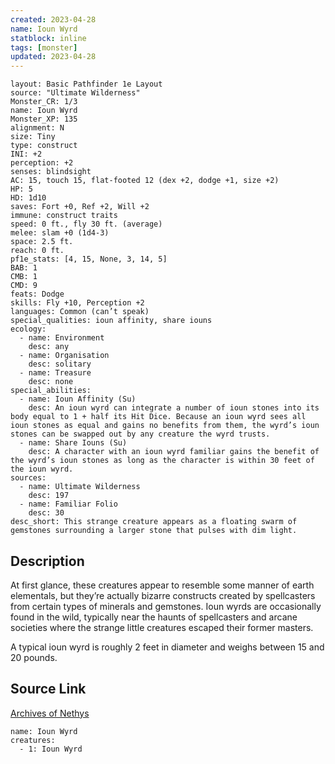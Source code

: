 ```yaml
---
created: 2023-04-28
name: Ioun Wyrd
statblock: inline
tags: [monster]
updated: 2023-04-28
---
```

```statblock
layout: Basic Pathfinder 1e Layout
source: "Ultimate Wilderness"
Monster_CR: 1/3
name: Ioun Wyrd
Monster_XP: 135
alignment: N
size: Tiny
type: construct
INI: +2
perception: +2
senses: blindsight
AC: 15, touch 15, flat-footed 12 (dex +2, dodge +1, size +2)
HP: 5
HD: 1d10
saves: Fort +0, Ref +2, Will +2
immune: construct traits
speed: 0 ft., fly 30 ft. (average)
melee: slam +0 (1d4-3)
space: 2.5 ft.
reach: 0 ft.
pf1e_stats: [4, 15, None, 3, 14, 5]
BAB: 1
CMB: 1
CMD: 9
feats: Dodge
skills: Fly +10, Perception +2
languages: Common (can’t speak)
special_qualities: ioun affinity, share iouns
ecology:
  - name: Environment
    desc: any
  - name: Organisation
    desc: solitary
  - name: Treasure
    desc: none
special_abilities:
  - name: Ioun Affinity (Su)
    desc: An ioun wyrd can integrate a number of ioun stones into its body equal to 1 + half its Hit Dice. Because an ioun wyrd sees all ioun stones as equal and gains no benefits from them, the wyrd’s ioun stones can be swapped out by any creature the wyrd trusts.
  - name: Share Iouns (Su)
    desc: A character with an ioun wyrd familiar gains the benefit of the wyrd’s ioun stones as long as the character is within 30 feet of the ioun wyrd.
sources:
  - name: Ultimate Wilderness
    desc: 197
  - name: Familiar Folio
    desc: 30
desc_short: This strange creature appears as a floating swarm of gemstones surrounding a larger stone that pulses with dim light.
```
## Description
At first glance, these creatures appear to resemble some manner of earth elementals, but they’re actually bizarre constructs created by spellcasters from certain types of minerals and gemstones. Ioun wyrds are occasionally found in the wild, typically near the haunts of spellcasters and arcane societies where the strange little creatures escaped their former masters.

A typical ioun wyrd is roughly 2 feet in diameter and weighs between 15 and 20 pounds.
## Source Link
[Archives of Nethys](https://aonprd.com/MonsterDisplay.aspx?ItemName=Ioun%20Wyrd)
```encounter-table
name: Ioun Wyrd
creatures:
  - 1: Ioun Wyrd
```
